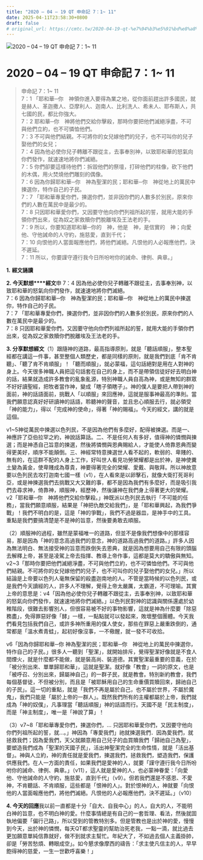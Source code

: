 ```yaml
---
title: "2020 – 04 – 19 QT 申命記 7：1~ 11"
date: 2025-04-11T23:58:30+0800
draft: false
# original_url: https://cmtc.tw/2020-04-19-qt-%e7%94%b3%e5%91%bd%e8%a8%98-7%ef%bc%9a1-11
---
```


![2020 – 04 – 19 QT 申命記 7：1~ 11](/images/qt.jpg   "2020 – 04 – 19 QT 申命記 7：1~ 11")

# 2020 – 04 – 19 QT 申命記 7：1~ 11

> 申命記 7：1~ 11  
> 7：1 「耶和華─你　神領你進入要得為業之地，從你面前趕出許多國民，就是赫人、革迦撒人、亞摩利人、迦南人、比利洗人、希未人、耶布斯人，共七國的民，都比你強大。  
> 7：2 耶和華─你　神將他們交給你擊殺，那時你要把他們滅絕淨盡，不可與他們立約，也不可憐恤他們。  
> 7：3 不可與他們結親。不可將你的女兒嫁他們的兒子，也不可叫你的兒子娶他們的女兒；  
> 7：4 因為他必使你兒子轉離不跟從主，去事奉別神，以致耶和華的怒氣向你們發作，就速速地將你們滅絕。  
> 7：5 你們卻要這樣待他們：拆毀他們的祭壇，打碎他們的柱像，砍下他們的木偶，用火焚燒他們雕刻的偶像。  
> 7：6 因為你歸耶和華─你　神為聖潔的民；耶和華─你　神從地上的萬民中揀選你，特作自己的子民。  
> 7：7 「耶和華專愛你們，揀選你們，並非因你們的人數多於別民，原來你們的人數在萬民中是最少的。  
> 7：8 只因耶和華愛你們，又因要守他向你們列祖所起的誓，就用大能的手領你們出來，從為奴之家救贖你們脫離埃及王法老的手。  
> 7：9 所以，你要知道耶和華─你的　神，他是　神，是信實的　神；向愛他、守他誡命的人守約，施慈愛，直到千代；  
> 7：10 向恨他的人當面報應他們，將他們滅絕。凡恨他的人必報應他們，決不遲延。  
> 7：11 所以，你要謹守遵行我今日所吩咐你的誡命、律例、典章。」

**1.** **經文誦讀**

**2. 今天默想****經文**申 7：4 因為他必使你兒子轉離不跟從主，去事奉別神，以致耶和華的怒氣向你們發作，就速速地將你們滅絕。  
7：6 因為你歸耶和華─你　神為聖潔的民；耶和華─你　神從地上的萬民中揀選你，特作自己的子民。  
7：7 「耶和華專愛你們，揀選你們，並非因你們的人數多於別民，原來你們的人數在萬民中是最少的。  
7：8 只因耶和華愛你們，又因要守他向你們列祖所起的誓，就用大能的手領你們出來，從為奴之家救贖你們脫離埃及王法老的手。

**3. 分享默想經文**（1）跟隨神的道路，最高指導原則，就是「聽話順服」，整本聖經都在講這一件事，甚至整個人類歷史，都是同樣的原則，就是我們到底「肯不肯聽」、「聽了肯不肯順服」！「聽而順服」，就必蒙福，這句話絕對是用在人對神的身上。今天很多神職人員把這句話套在自己的身上，而不是帶領信徒好好去明白神的話，結果就造成許多教會的亂象亂源，特別神職人員自高為神，或是無知的群眾不好好讀聖經，把牧者當作神，變成「瞎子領瞎子」。神的僕人是要把人帶到神的面前，神的話語面前，挑戰人「以順服」來回應神，這就是服事神最高的準則。當我們願意認真好好研讀神的話語，聆聽神的聲音，並且忠心順服去行，就必領受「神的能力」，得以「完成神的使命」，得著「神的賜福」。今天的經文，講的就是這個。

v1\~5神從萬民中揀選以色列民，不是因為他們有多麼好，配得被揀選。而是一、神應許了亞伯拉罕之約，神說話算話。二、不是任何人有多好，值得神的憐憫與揀選；而是神憑自己旨意的揀選，然後將憐憫與恩典賜給人，才能使人倚靠恩典而變得更美好，順序不能顛倒。三、神經常特意揀選世人看不起的，軟弱的、卑賤的、無有的，在這群不配的人身上工作，好叫世人看見功勞榮耀都是出於神，是神使糞土變為黃金，使卑賤成為尊貴，神要得著完全的榮耀、愛戴、與敬拜。所以神故意要以色列民去攻打迦南七國一樣（v1），在人看來是以卵擊石，就像大衛打死哥利亞，或是神揀選我們去挑戰又大又難的事，都不是因為我們有多麼好，而是吸引我們去尋求神，倚靠神，順服神，經歷神，然後讓神在我們身上得著更大的榮耀。v2「耶和華─你　神將他們交給你擊殺。」神既派以色列民去執行「不可能的任務」，當我們願意順服，結果是「神把仇敵交給我們」，是「耶和華興起，為我們爭戰」！我們不明白的是，這是「神的爭戰」，我們不過是器皿，是神手中的工具。重點是我們要搞清楚是不是神的旨意，然後要勇敢去順服。

（2）順服神的過程，雖然是蒙福唯一的道路，但並不是像我們想像中的那樣容易，那是因為「神的意念高過我們的意念，神的道路高過我們的道路。」許多人因為無法明白、無法接受神的旨意而跌倒失去恩典，就是因為想要用自己有限的頭腦去解釋上帝，甚至是凌駕上帝去指揮、教導上帝作事，這都是莫大的驕傲與無知。v2\~3「那時你要把他們滅絕淨盡，不可與他們立約，也不可憐恤他們。不可與他們結親。不可將你的女兒嫁他們的兒子，也不可叫你的兒子娶他們的女兒。」所以結論是上帝要以色列人毫無保留的殺盡迦南地的人。不管是當時候的以色列民，或是我們今天讀經的人，許多人不理解，覺得上帝太嚴厲，太霸道，不可理喻。其實上帝的意思是：v4「因為他必使你兒子轉離不跟從主，去事奉別神，以致耶和華的怒氣向你們發作，就速速地將你們滅絕。」以色列民對神的認識與關係還處於幼稚階段，很難去影響別人，但很容易被不好的事物影響，這就是神為什麼要「除惡務盡」，免得罪惡好像「酵」一樣，一點點就可以發起來，敗壞整個團體。今天我們看見包括我們自己，或許多神所重用的僕人使女，那些在罪惡上嚴重跌倒的，通常都是「溫水煮青蛙」，起初好像沒事，一不儆醒，就一發不可收拾。

v6「因為你歸耶和華─你 神為聖潔的民；耶和華─你　神從地上的萬民中揀選你，特作自己的子民。」很多人一聽到「聖潔」，就開始排斥，覺得聖潔好像就是不食人間煙火，就是什麼都不能做，就是裝高尚、裝道德。其實聖潔最重要的意義，在於「被分別出來、單單歸耶和華」，這就是聖潔。就好像「教會」一詞的原文，也是「被呼召、分別出來，歸屬神自己」的一群子民，就是教會。特別新約教會，我們每個基督徒，不但被分別，而且是「被耶穌用自己的生命重價買贖回來，歸祂自己的子民」。這一切的重點，就是「我們不再是屬於自己，也不屬於世界，不屬於魔鬼」，我們只能是「屬於上帝的一群人」。既然我們所有的主權都屬於上帝，我們就成為「神的奴僕」，凡事理當「聽話順服」神的話語而行。天國不是「民主制度」，而是「神主制度」，唯一是「神說了算」！

（3）v7\~8「耶和華專愛你們，揀選你們，… 只因耶和華愛你們，又因要守他向你們列祖所起的誓，就…。」神因為「專愛我們」祂就揀選我們．因為愛我們，就拯救我們；因為愛我們，天父就願意用自己兒子的血買贖我們「歸祂自己為聖」，要塑造我們成為「聖潔的天國子民」，活出神聖潔完全的生命性情，就是「活出基督」。神與人立約，神的責任就是愛我們，揀選我們，拯救我們，塑造我們，保護供應我們。在人一方面的責任，如果我們是愛神的人，就要「謹守遵行我今日所吩咐你的誡命、律例、典章。」（v11），這人就是愛神的人，也必蒙神眷愛：「向愛他、守他誡命的人守約，施慈愛，直到千代」（v9）。但若我們還是不感恩、不愛神，不肯聽話、不肯順服，這些都是「恨神的人」。對於恨神的人，神就要「向恨他的人當面報應他們，將他們滅絕。凡恨他的人必報應他們，決不遲延。」（v10）

**4. 今天的回應**我以前一直都是十分「自大、自我中心」的人，自大的人，不能明白神的旨意，也不明白神的愛。什麼事情總是有自己的一套哲理、看法，然後就固執地偏要「偏行己路」，所以受到的管教特別多。但是管教也是出於神的愛，慢慢到今天，出於神的憐憫，每天QT都求聖靈的幫助治死老我，一點一滴，就比過去更加願意單純信靠就好，做不到就求主幫忙。年紀大了，不如過去個人主義掛帥，卻是「勞苦愁煩、轉眼成空」。如今懇求像摩西的禱告：「求主使凡信主的人，早早飽得神的慈愛，一生一世歡呼喜樂！」